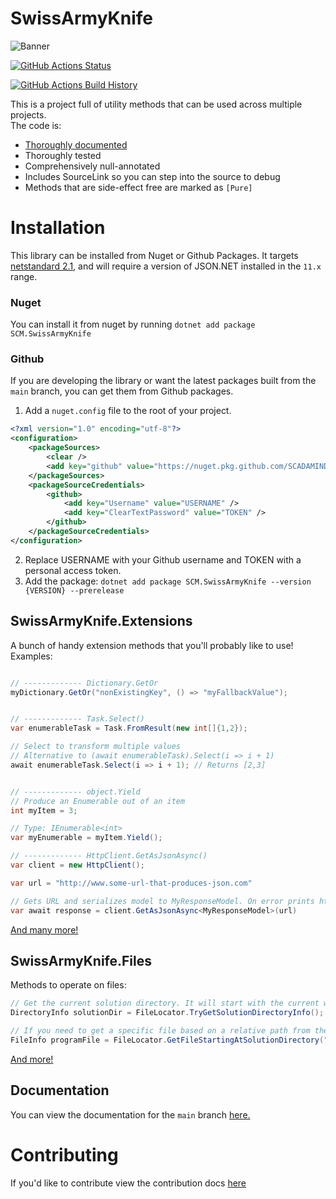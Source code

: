# SwissArmyKnife
![Banner](Images/scm_banner.png)

[![GitHub Actions Status](https://github.com/SCADAMINDS/swiss-army-knife/workflows/Build/badge.svg?branch=main)](https://github.com/SCADAMINDS/swiss-army-knife/actions)

[![GitHub Actions Build History](https://buildstats.info/github/chart/SCADAMINDS/swiss-army-knife?branch=main&includeBuildsFromPullRequest=false)](https://github.com/SCADAMINDS/swiss-army-knife/actions)

This is a project full of utility methods that can be used across multiple projects.  
The code is:
- [Thoroughly documented](https://scadaminds.github.io/swiss-army-knife/)
- Thoroughly tested
- Comprehensively null-annotated
- Includes SourceLink so you can step into the source to debug
- Methods that are side-effect free are marked as `[Pure]`

# Installation
This library can be installed from Nuget or Github Packages.
It targets [netstandard 2.1](https://github.com/dotnet/standard/blob/master/docs/versions/netstandard2.1.md),
and will require a version of JSON.NET installed in the `11.x` range. 


### Nuget
You can install it from nuget by running `dotnet add package SCM.SwissArmyKnife`

### Github
If you are developing the library or want the latest packages built from the `main` branch, you can get them from Github packages.
1. Add a `nuget.config` file to the root of your project.
```xml
<?xml version="1.0" encoding="utf-8"?>
<configuration>
    <packageSources>
        <clear />
        <add key="github" value="https://nuget.pkg.github.com/SCADAMINDS/index.json" />
    </packageSources>
    <packageSourceCredentials>
        <github>
            <add key="Username" value="USERNAME" />
            <add key="ClearTextPassword" value="TOKEN" />
        </github>
    </packageSourceCredentials>
</configuration>
```
2. Replace USERNAME with your Github username and TOKEN with a personal access token.
3. Add the package: `dotnet add package SCM.SwissArmyKnife --version {VERSION} --prerelease`

## SwissArmyKnife.Extensions
A bunch of handy extension methods that you'll probably like to use!
Examples:
```csharp

// ------------- Dictionary.GetOr
myDictionary.GetOr("nonExistingKey", () => "myFallbackValue");


// ------------- Task.Select()
var enumerableTask = Task.FromResult(new int[]{1,2});

// Select to transform multiple values
// Alternative to (await enumerableTask).Select(i => i + 1)
await enumerableTask.Select(i => i + 1); // Returns [2,3]


// ------------- object.Yield
// Produce an Enumerable out of an item
int myItem = 3;

// Type: IEnumerable<int>
var myEnumerable = myItem.Yield();

// ------------- HttpClient.GetAsJsonAsync()
var client = new HttpClient();

var url = "http://www.some-url-that-produces-json.com"

// Gets URL and serializes model to MyResponseModel. On error prints http response
var await response = client.GetAsJsonAsync<MyResponseModel>(url)

```

[And many more!](https://scadaminds.github.io/swiss-army-knife/md_Documentation_Extensions.html)

## SwissArmyKnife.Files
Methods to operate on files:
```cs
// Get the current solution directory. It will start with the current working directory and traverse upwards until finding the solution directory.
DirectoryInfo solutionDir = FileLocator.TryGetSolutionDirectoryInfo();

// If you need to get a specific file based on a relative path from the solution directory you can do it like this.
FileInfo programFile = FileLocator.GetFileStartingAtSolutionDirectory("SourceProject", "Program.cs");
```

[And more!](https://scadaminds.github.io/swiss-army-knife/md_Documentation_Files.html)

## Documentation
You can view the documentation for the `main` branch [here.](https://scadaminds.github.io/swiss-army-knife/index.html)

# Contributing
If you'd like to contribute view the contribution docs [here](./contributing.md)

